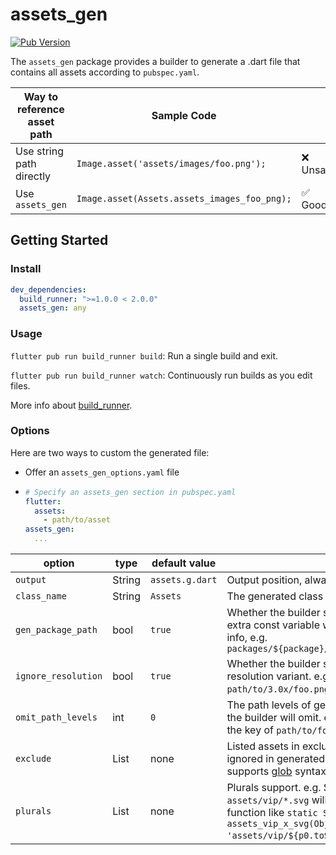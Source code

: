 # assets_gen

[![Pub Version](https://img.shields.io/pub/v/assets_gen)](https://pub.dev/packages/assets_gen)

The `assets_gen` package provides a builder to generate a .dart file that contains all assets according to `pubspec.yaml`.

| Way to reference asset path | Sample Code                                  |          |
| ---------------------------- | -------------------------------------------- | -------- |
| Use string path directly     | `Image.asset('assets/images/foo.png');`      | ❌ Unsafe |
| Use `assets_gen`             | `Image.asset(Assets.assets_images_foo_png);` | ✅ Good   |

## Getting Started

### Install

```yaml
dev_dependencies:
  build_runner: ">=1.0.0 < 2.0.0"
  assets_gen: any
```

### Usage

`flutter pub run build_runner build`: Run a single build and exit.

`flutter pub run build_runner watch`: Continuously run builds as you edit files.

More info about [build_runner](https://pub.dev/packages/build_runner).

### Options

Here are two ways to custom the generated file:

* Offer an `assets_gen_options.yaml` file

* ```yaml
  # Specify an assets_gen section in pubspec.yaml
  flutter:
    assets:
      - path/to/asset
  assets_gen:
    ...
  ```

| option              | type         | default value   |                                                              |
| ------------------- | ------------ | --------------- | ------------------------------------------------------------ |
| `output`            | String       | `assets.g.dart` | Output position, always under `lib/`.                        |
| `class_name`        | String       | `Assets`        | The generated class name.                                    |
| `gen_package_path` | bool         | `true`         | Whether the builder should generate extra const variable with package info, e.g. `packages/${package}/path/to/foo.png` |
| `ignore_resolution` | bool         | `true`          | Whether the builder should ignore resolution variant. e.g. `path/to/3.0x/foo.png` will be ignored. |
| `omit_path_levels` | int | `0` | The path levels of generated key that the builder will omit. e.g. if levels is 2, the key of `path/to/foo.png` is `foo_png`. |
| `exclude`           | List<String> | none            | Listed assets in exclude will be ignored in generated class. It supports [glob](https://github.com/dart-lang/glob) syntax. |
| `plurals` | List<String> | none | Plurals support. e.g.  Specify a plural `- assets/vip/*.svg` will generate a function like `static String assets_vip_x_svg(Object p0) => 'assets/vip/${p0.toString()}.svg';`. |

